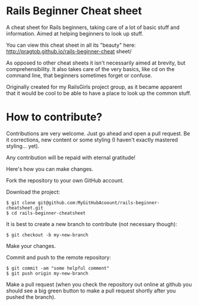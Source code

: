 Rails Beginner Cheat sheet
=========================

A cheat sheet for Rails beginners, taking care of a lot of basic stuff and information. Aimed at helping beginners to look up stuff.

You can view this cheat sheet in all its "beauty" here: http://pragtob.github.io/rails-beginner-cheat sheet/

As opposed to other cheat sheets it isn't necessarily aimed at brevity, but comprehensibility. It also takes care of the very basics, like cd on the command line, that beginners sometimes forget or confuse.

Originally created for my RailsGirls project group, as it became apparent that it would be cool to be able to have a place to look up the common stuff.

How to contribute?
==================
Contributions are very welcome. Just go ahead and open a pull request. Be it corrections, new content or some styling (I haven't exactly mastered styling... yet).

Any contribution will be repaid with eternal gratitude!

Here's how you can make changes.

Fork the repository to your own GitHub account.

Download the project:

```
$ git clone git@github.com:MyGitHubAcoount/rails-beginner-cheatsheet.git
$ cd rails-beginner-cheatsheet
```

It is best to create a new branch to contribute (not necessary though):

```
$ git checkout -b my-new-branch
```


Make your changes.

Commit and push to the remote repository:

```
$ git commit -am "some helpful comment"
$ git push origin my-new-branch
```

Make a pull request (when you check the repository out online at github you should see a big green button to make a pull request shortly after you pushed the branch).
